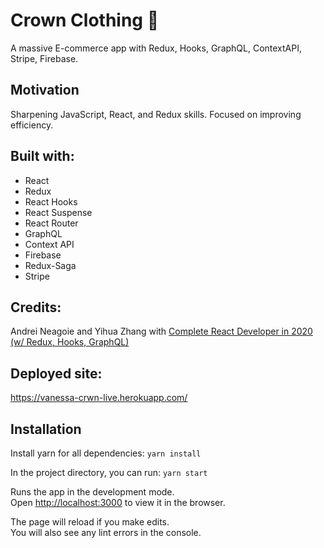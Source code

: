 # Crown Clothing :crown:

A massive E-commerce app with Redux, Hooks, GraphQL, ContextAPI, Stripe, Firebase.

## Motivation

Sharpening JavaScript, React, and Redux skills. Focused on improving efficiency. 

## Built with:

- React
- Redux
- React Hooks 
- React Suspense
- React Router
- GraphQL
- Context API
- Firebase
- Redux-Saga
- Stripe

## Credits:

Andrei Neagoie and Yihua Zhang with [Complete React Developer in 2020 (w/ Redux, Hooks, GraphQL)](https://www.udemy.com/course/complete-react-developer-zero-to-mastery/)

## Deployed site:

https://vanessa-crwn-live.herokuapp.com/

## Installation

Install yarn for all dependencies: `yarn install`

In the project directory, you can run: `yarn start`

Runs the app in the development mode.<br />
Open [http://localhost:3000](http://localhost:3000) to view it in the browser.

The page will reload if you make edits.<br />
You will also see any lint errors in the console.

